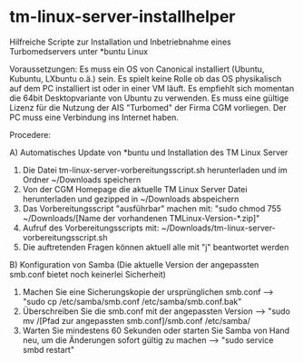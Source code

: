 tm-linux-server-installhelper
=============================

Hilfreiche Scripte zur Installation und Inbetriebnahme eines Turbomedservers unter *buntu Linux

Voraussetzungen:
Es muss ein OS von Canonical installiert (Ubuntu, Kubuntu, LXbuntu o.ä.) sein. Es spielt keine Rolle ob das OS physikalisch auf dem PC installiert ist oder in einer VM läuft. Es empfiehlt sich momentan die 64bit Desktopvariante von Ubuntu zu verwenden. Es muss eine gültige Lizenz für die Nutzung der AIS "Turbomed" der Firma CGM vorliegen. Der PC muss eine Verbindung ins Internet haben.

Procedere:

A) Automatisches Update von *buntu und Installation des TM Linux Server

1. Die Datei tm-linux-server-vorbereitungsscript.sh herunterladen und im Ordner ~/Downloads speichern
2. Von der CGM Homepage die aktuelle TM Linux Server Datei herunterladen und gezipped in ~/Downloads abspeichern
3. Das Vorbereitungsscript "ausführbar" machen mit: "sudo chmod 755 ~/Downloads/[Name der vorhandenen TMLinux-Version-*.zip]"
4. Aufruf des Vorbereitungsscripts mit: ~/Downloads/tm-linux-server-vorbereitungsscript.sh
5. Die auftretenden Fragen können aktuell alle mit "j" beantwortet werden

B) Konfiguration von Samba (Die aktuelle Version der angepassten smb.conf bietet noch keinerlei Sicherheit) 

1. Machen Sie eine Sicherungskopie der ursprünglichen smb.conf --> "sudo cp /etc/samba/smb.conf /etc/samba/smb.conf.bak"
2. Überschreiben Sie die smb.conf mit der angepassten Version --> "sudo mv /[Pfad zur angepassten smb.conf]/smb.conf /etc/samba/
3. Warten Sie mindestens 60 Sekunden oder starten Sie Samba von Hand neu, um die Änderungen sofort gültig zu machen --> "sudo service smbd restart" 
